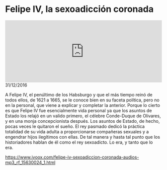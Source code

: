 # Felipe IV, la sexoadicción coronada
<iframe id='audio_88903085' frameborder='0' allowfullscreen='' scrolling='no' height='200' style='width:100%;' src='https://www.ivoox.com/player_ej_15630024_6_1.html' loading='lazy'></iframe>31/12/2016

A Felipe IV, el penúltimo de los Habsburgo y que el más tiempo reinó de todos ellos, de 1621 a 1665, se le conoce bien en su faceta política, pero no en la personal, que viene a explicar y completar la anterior. Porque lo cierto es que Felipe IV fue esencialmente vida personal ya que los asuntos de Estado los relajó en un valido primero, el célebre Conde-Duque de Olivares, y en una monja concepcionista después. Los asuntos de Estado, de hecho, pocas veces le quitaron el sueño. El rey pasmado dedicó la práctica totalidad de su vida adulta a proporcionarse compañeras sexuales y a engendrar hijos ilegítimos con ellas. De tal manera y hasta tal punto que los historiadores hablan de él como el rey sexoadicto. Lo era, y tanto que lo era.

https://www.ivoox.com/felipe-iv-sexoadiccion-coronada-audios-mp3_rf_15630024_1.html
